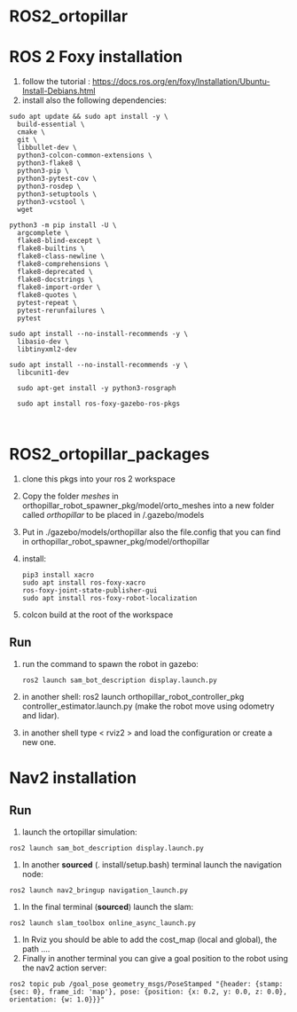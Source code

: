 # ROS2_ortopillar

# ROS 2 Foxy installation
1. follow the tutorial : https://docs.ros.org/en/foxy/Installation/Ubuntu-Install-Debians.html
2. install also the following dependencies:
```
sudo apt update && sudo apt install -y \
  build-essential \
  cmake \
  git \
  libbullet-dev \
  python3-colcon-common-extensions \
  python3-flake8 \
  python3-pip \
  python3-pytest-cov \
  python3-rosdep \
  python3-setuptools \
  python3-vcstool \
  wget

python3 -m pip install -U \
  argcomplete \
  flake8-blind-except \
  flake8-builtins \
  flake8-class-newline \
  flake8-comprehensions \
  flake8-deprecated \
  flake8-docstrings \
  flake8-import-order \
  flake8-quotes \
  pytest-repeat \
  pytest-rerunfailures \
  pytest

sudo apt install --no-install-recommends -y \
  libasio-dev \
  libtinyxml2-dev

sudo apt install --no-install-recommends -y \
  libcunit1-dev

  sudo apt-get install -y python3-rosgraph

  sudo apt install ros-foxy-gazebo-ros-pkgs



   ```

# ROS2_ortopillar_packages

1. clone this pkgs into your ros 2 workspace

2. Copy the folder *meshes* in orthopillar_robot_spawner_pkg/model/orto_meshes into a new folder called *orthopillar* to be placed in /.gazebo/models 

3. Put in ./gazebo/models/orthopillar also the file.config that you can find in orthopillar_robot_spawner_pkg/model/orthopillar
4. install: 
   ```
   pip3 install xacro
   sudo apt install ros-foxy-xacro
   ros-foxy-joint-state-publisher-gui
   sudo apt install ros-foxy-robot-localization
   ```

5. colcon build at the root of the workspace
## Run 

1. run the command to spawn the robot in gazebo: 
   ```
   ros2 launch sam_bot_description display.launch.py 
   ```
2. in another shell: ros2 launch orthopillar_robot_controller_pkg controller_estimator.launch.py (make the robot move using odometry and lidar).

3.  in another shell type < rviz2 > and load the configuration or create a new one.

# Nav2 installation
   ## Run 
   1. launch the ortopillar simulation:
   ```
   ros2 launch sam_bot_description display.launch.py
   ```

   1. In another __sourced__ (. install/setup.bash) terminal launch the navigation node:
   ```
   ros2 launch nav2_bringup navigation_launch.py
   ```
   1. In the final terminal (__sourced__) launch the slam:
   ```
   ros2 launch slam_toolbox online_async_launch.py
   ```
   1. In Rviz you should be able to add the cost_map (local and global), the path ....
   2. Finally in another terminal you can give a goal position to the robot using the nav2 action server:
   ```
   ros2 topic pub /goal_pose geometry_msgs/PoseStamped "{header: {stamp: {sec: 0}, frame_id: 'map'}, pose: {position: {x: 0.2, y: 0.0, z: 0.0}, orientation: {w: 1.0}}}"
   ```



